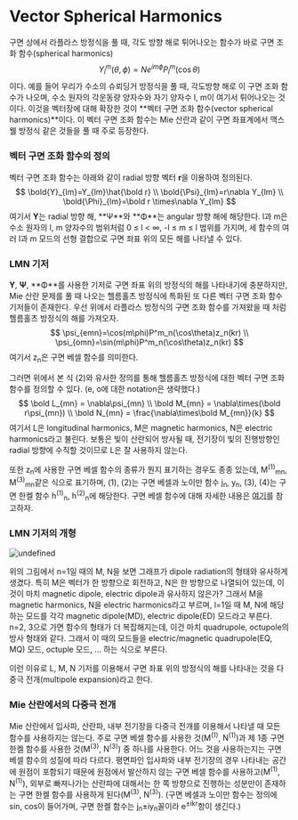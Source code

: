 # Vector Spherical Harmonics



구면 상에서 라플라스 방정식을 풀 때, 각도 방향 해로 튀어나오는 함수가 바로 구면 조화 함수(spherical harmonics)
$$
Y^m_l(\theta,\phi)=Ne^{im\phi}P^m_l(\cos\theta)
$$
이다. 예를 들어 우리가 수소의 슈뢰딩거 방정식을 풀 때, 각도방향 해로 이 구면 조화 함수가 나오며, 수소 원자의 각운동량 양자수와 자기 양자수 l, m이 여기서 튀어나오는 것이다. 이것을 벡터장에 대해 확장한 것이 **벡터 구면 조화 함수(vector spherical harmonics)**이다. 이 벡터 구면 조화 함수는 Mie 산란과 같이 구면 좌표계에서 맥스웰 방정식 같은 것들을 풀 때 주로 등장한다.



### 벡터 구면 조화 함수의 정의

벡터 구면 조화 함수는 아래와 같이 radial 방향 벡터 **r**을 이용하여 정의된다.
$$
\bold{Y}_{lm}=Y_{lm}\hat{\bold r} \\
\bold{\Psi}_{lm}=r\nabla Y_{lm} \\
\bold{\Phi}_{lm}=\bold r \times\nabla Y_{lm}
$$
여기서 **Y**는 radial 방향 해, **&Psi;**와 **&Phi;**는 angular 방향 해에 해당한다. l과 m은 수소 원자의 l, m 양자수의 범위처럼 0 &le; l &lt; &infin;, -l &le; m &le; l 범위를 가지며, 세 함수의 여러 l과 m 모드의 선형 결합으로 구면 좌표 위의 모든 해를 나타낼 수 있다.



### LMN 기저

**Y**, **&Psi;**, **&Phi;**를 사용한 기저로 구면 좌표 위의 방정식의 해를 나타내기에 충분하지만, Mie 산란 문제를 풀 때 나오는 헬름홀츠 방정식에 특화된 또 다른 벡터 구면 조화 함수 기저들이 존재한다. 우선 위에서 라플라스 방정식의 구면 조화 함수를 가져왔을 때 처럼 헬름홀츠 방정식의 해를 가져오자.
$$
\psi_{emn}=\cos(m\phi)P^m_n(\cos\theta)z_n(kr) \\
\psi_{omn}=\sin(m\phi)P^m_n(\cos\theta)z_n(kr) 
$$
여기서 z<sub>n</sub>은 구면 베셀 함수를 의미한다.

그러면 위에서 본 식 (2)와 유사한 정의를 통해 헬름홀츠 방정식에 대한 벡터 구면 조화 함수를 정의할 수 있다. (e, o에 대한 notation은 생략했다.)
$$
\bold L_{mn} = \nabla\psi_{mn} \\
\bold M_{mn} = \nabla\times(\bold r\psi_{mn}) \\
\bold N_{mn} = \frac{\nabla\times\bold M_{mn}}{k}
$$
여기서 L은 longitudinal harmonics, M은 magnetic harmonics, N은 electric harmonics라고 불린다. 보통은 빛이 산란되어 방사될 때, 전기장이 빛의 진행방향인 radial 방향에 수직할 것이므로 L은 잘 사용하지 않는다. 

또한 z<sub>n</sub>에 사용한 구면 베셀 함수의 종류가 뭔지 표기하는 경우도 종종 있는데, M<sup>(1)</sup><sub>mn</sub>, M<sup>(3)</sup><sub>mn</sub>같은 식으로 표기하며, (1), (2)는 구면 베셀과 노이만 함수 j<sub>n</sub>, y<sub>n</sub>, (3), (4)는 구면 한켈 함수 h<sup>(1)</sup><sub>n</sub>, h<sup>(2)</sup><sub>n</sub>에 해당한다. 구면 베셀 함수에 대해 자세한 내용은 [여기](https://en.wikipedia.org/wiki/Bessel_function#Spherical_Bessel_functions:_jn,_yn)를 참고하자. 



### LMN 기저의 개형

![undefined](https://upload.wikimedia.org/wikipedia/commons/thumb/f/f8/VSHwiki.svg/1920px-VSHwiki.svg.png)

위의 그림에서 n=1일 때의 M, N을 보면 그래프가 dipole radiation의 형태와 유사하게 생겼다. 특히 M은 벡터가 한 방향으로 회전하고, N은 한 방향으로 나열되어 있는데, 이것이 마치 magnetic dipole, electric dipole과 유사하지 않은가? 그래서 M을 magnetic harmonics, N을 electric harmonics라고 부르며, l=1일 때 M, N에 해당하는 모드를 각각 magnetic dipole(MD), electric dipole(ED) 모드라고 부른다. n=2, 3으로 가면 함수의 형태가 더 복잡해지는데, 이건 마치 quadrupole, octupole의 방사 형태와 같다. 그래서 이 때의 모드들을 electric/magnetic quadrupole(EQ, MQ) 모드, octuple 모드, &hellip; 하는 식으로 부른다.

이런 이유로 L, M, N 기저를 이용해서 구면 좌표 위의 방정식의 해를 나타내는 것을 다중극 전개(multipole expansion)라고 한다.



### Mie 산란에서의 다중극 전개

Mie 산란에서 입사파, 산란파, 내부 전기장을 다중극 전개를 이용해서 나타낼 때 모든 함수를 사용하지는 않는다. 주로 구면 베셀 함수를 사용한 것(M<sup>(1)</sup>, N<sup>(1)</sup>)과 제 1종 구면 한켈 함수를 사용한 것(M<sup>(3)</sup>, N<sup>(3)</sup>) 중 하나를 사용한다. 어느 것을 사용하는지는 구면 베셀 함수의 성질에 따라 다르다. 평면파인 입사파와 내부 전기장의 경우 나타내는 공간에 원점이 포함되기 때문에 원점에서 발산하지 않는 구면 베셀 함수를 사용하고(M<sup>(1)</sup>, N<sup>(1)</sup>), 외부로 빠져나가는 산란파에 대해서는 한 쪽 방향으로 진행하는 성분만이 존재하는 구면 한켈 함수를 사용하게 된다(M<sup>(3)</sup>, N<sup>(3)</sup>). (구면 베셀과 노이만 함수는 정의에 sin, cos이 들어가며, 구면 한켈 함수는 j<sub>n</sub>&pm;iy<sub>n</sub>꼴이라 e<sup>&pm;ikr</sup>항이 생긴다.)